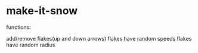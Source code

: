 # make-it-snow
functions: 

add/remove flakes(up and down arrows)
flakes have random speeds
flakes have random radius
